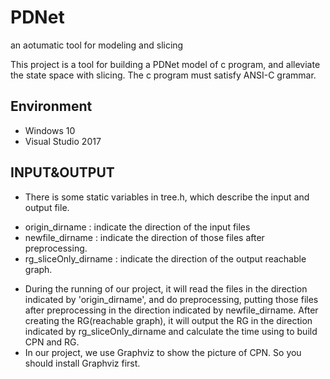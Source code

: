 # PDNet
an aotumatic tool for modeling and slicing

This project is a tool for building a PDNet model of c program, and alleviate the state space with slicing.
The c program must satisfy ANSI-C grammar.

## Environment
- Windows 10
- Visual Studio 2017


## INPUT&OUTPUT

- There is some static variables in tree.h, which describe the input and output file.
* origin_dirname : indicate the direction of the input files
* newfile_dirname : indicate the direction of those files after preprocessing.
* rg_sliceOnly_dirname : indicate the direction of the output reachable graph.

- During the running of our project, it will read the files in the direction indicated by 'origin_dirname', and do preprocessing, putting those files after preprocessing in the direction indicated by newfile_dirname. After creating the RG(reachable graph), it will output the RG in the direction indicated by rg_sliceOnly_dirname and calculate the time using to build CPN and RG.
- In our project, we use Graphviz to show the picture of CPN. So you should install Graphviz first.
